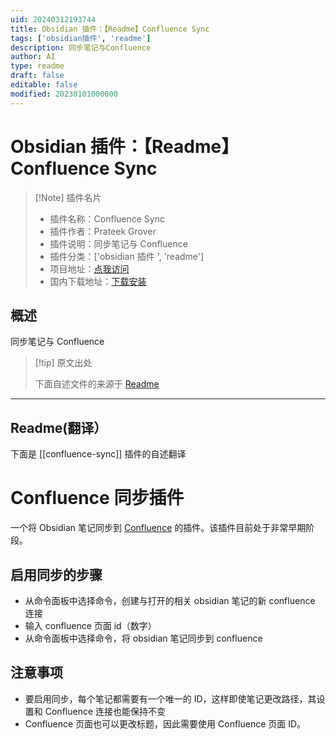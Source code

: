 ```yaml
---
uid: 20240312193744
title: Obsidian 插件：【Readme】Confluence Sync
tags: ['obsidian插件', 'readme']
description: 同步笔记与Confluence
author: AI
type: readme
draft: false
editable: false
modified: 20230101000000
---
```


# Obsidian 插件：【Readme】Confluence Sync

> [!Note] 插件名片
> - 插件名称：Confluence Sync
> - 插件作者：Prateek Grover
> - 插件说明：同步笔记与 Confluence
> - 插件分类：['obsidian 插件 ', 'readme']
> - 项目地址：[点我访问](https://github.com/kerry/obsidian-confluence-sync)
> - 国内下载地址：[下载安装](https://pkmer.cn/products/plugin/pluginMarket/?confluence-sync)

## 概述

同步笔记与 Confluence

> [!tip] 原文出处
>
>下面自述文件的来源于 [Readme](https://ghproxy.net/https://raw.githubusercontent.com/kerry/obsidian-confluence-sync/main/README.md)

---

## Readme(翻译）

下面是 [[confluence-sync]] 插件的自述翻译

# Confluence 同步插件

一个将 Obsidian 笔记同步到 [Confluence](https://www.atlassian.com/software/confluence) 的插件。该插件目前处于非常早期阶段。

## 启用同步的步骤

- 从命令面板中选择命令，创建与打开的相关 obsidian 笔记的新 confluence 连接
- 输入 confluence 页面 id（数字）
- 从命令面板中选择命令，将 obsidian 笔记同步到 confluence

## 注意事项

- 要启用同步，每个笔记都需要有一个唯一的 ID，这样即使笔记更改路径，其设置和 Confluence 连接也能保持不变
- Confluence 页面也可以更改标题，因此需要使用 Confluence 页面 ID。



